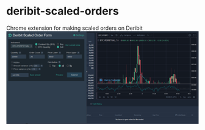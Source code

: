 # deribit-scaled-orders
Chrome extension for making scaled orders on Deribit
![deribit-scaled-orders](screenshot.gif)

